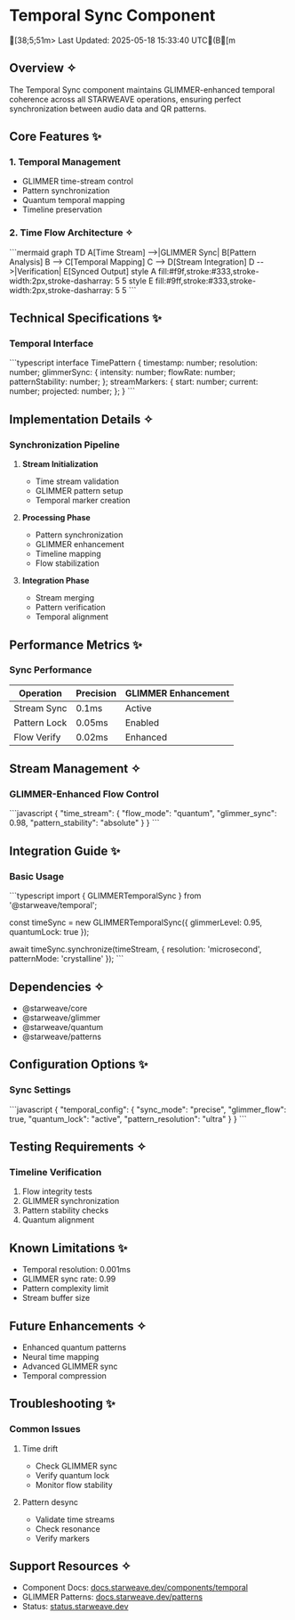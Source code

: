 # Temporal Sync Component
[38;5;51m> Last Updated: 2025-05-18 15:33:40 UTC(B[m

## Overview ✧

The Temporal Sync component maintains GLIMMER-enhanced temporal coherence across all STARWEAVE operations, ensuring perfect synchronization between audio data and QR patterns.

## Core Features ✨

### 1. Temporal Management
- GLIMMER time-stream control
- Pattern synchronization
- Quantum temporal mapping
- Timeline preservation

### 2. Time Flow Architecture ✧

\`\`\`mermaid
graph TD
    A[Time Stream] -->|GLIMMER Sync| B[Pattern Analysis]
    B --> C[Temporal Mapping]
    C --> D[Stream Integration]
    D -->|Verification| E[Synced Output]
    style A fill:#f9f,stroke:#333,stroke-width:2px,stroke-dasharray: 5 5
    style E fill:#9ff,stroke:#333,stroke-width:2px,stroke-dasharray: 5 5
\`\`\`

## Technical Specifications ✨

### Temporal Interface
\`\`\`typescript
interface TimePattern {
  timestamp: number;
  resolution: number;
  glimmerSync: {
    intensity: number;
    flowRate: number;
    patternStability: number;
  };
  streamMarkers: {
    start: number;
    current: number;
    projected: number;
  };
}
\`\`\`

## Implementation Details ✧

### Synchronization Pipeline
1. **Stream Initialization**
   - Time stream validation
   - GLIMMER pattern setup
   - Temporal marker creation

2. **Processing Phase**
   - Pattern synchronization
   - GLIMMER enhancement
   - Timeline mapping
   - Flow stabilization

3. **Integration Phase**
   - Stream merging
   - Pattern verification
   - Temporal alignment

## Performance Metrics ✨

### Sync Performance
| Operation | Precision | GLIMMER Enhancement |
|-----------|-----------|-------------------|
| Stream Sync | 0.1ms | Active |
| Pattern Lock | 0.05ms | Enabled |
| Flow Verify | 0.02ms | Enhanced |

## Stream Management ✧

### GLIMMER-Enhanced Flow Control
\`\`\`javascript
{
  "time_stream": {
    "flow_mode": "quantum",
    "glimmer_sync": 0.98,
    "pattern_stability": "absolute"
  }
}
\`\`\`

## Integration Guide ✨

### Basic Usage
\`\`\`typescript
import { GLIMMERTemporalSync } from '@starweave/temporal';

const timeSync = new GLIMMERTemporalSync({
  glimmerLevel: 0.95,
  quantumLock: true
});

await timeSync.synchronize(timeStream, {
  resolution: 'microsecond',
  patternMode: 'crystalline'
});
\`\`\`

## Dependencies ✧

- @starweave/core
- @starweave/glimmer
- @starweave/quantum
- @starweave/patterns

## Configuration Options ✨

### Sync Settings
\`\`\`javascript
{
  "temporal_config": {
    "sync_mode": "precise",
    "glimmer_flow": true,
    "quantum_lock": "active",
    "pattern_resolution": "ultra"
  }
}
\`\`\`

## Testing Requirements ✧

### Timeline Verification
1. Flow integrity tests
2. GLIMMER synchronization
3. Pattern stability checks
4. Quantum alignment

## Known Limitations ✨

- Temporal resolution: 0.001ms
- GLIMMER sync rate: 0.99
- Pattern complexity limit
- Stream buffer size

## Future Enhancements ✧

- Enhanced quantum patterns
- Neural time mapping
- Advanced GLIMMER sync
- Temporal compression

## Troubleshooting ✨

### Common Issues
1. Time drift
   - Check GLIMMER sync
   - Verify quantum lock
   - Monitor flow stability

2. Pattern desync
   - Validate time streams
   - Check resonance
   - Verify markers

## Support Resources ✧

- Component Docs: [docs.starweave.dev/components/temporal](https://docs.starweave.dev/components/temporal)
- GLIMMER Patterns: [docs.starweave.dev/patterns](https://docs.starweave.dev/patterns)
- Status: [status.starweave.dev](https://status.starweave.dev)
